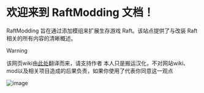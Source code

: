 # **欢迎来到 RaftModding 文档！**
 RaftModding 旨在通过添加模组来扩展生存游戏 Raft。该站点提供了与改装 Raft 相关的所有内容的清晰概述。
>[!WARNING]
>该网页wiki由[此处](https://api.raftmodding.com/)翻译而来，请支持作者
>本人只是搬运汉化，不对网站wiki、mod以及相关项目造成的后果负责，如果你使用了代表你同意这一观点

![image](https://user-images.githubusercontent.com/50118661/193290501-7c9430aa-1175-4b41-ac19-469eebd4bfb2.png)

